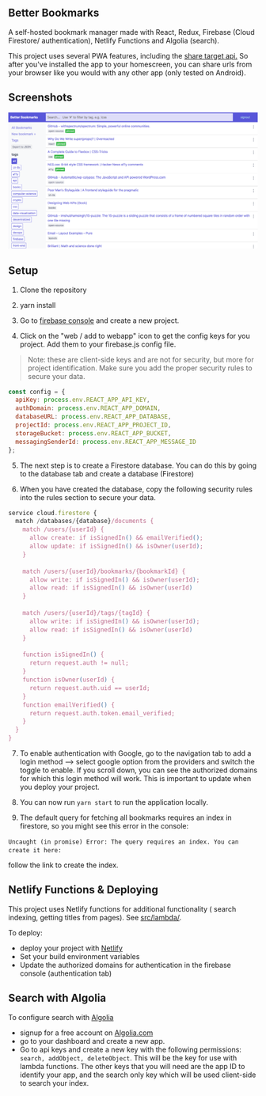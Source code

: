 ## Better Bookmarks

A self-hosted bookmark manager made with React, Redux, Firebase (Cloud Firestore/ authentication), Netlify Functions and Algolia (search).

This project uses several PWA features, including the [share target api.](https://developers.google.com/web/updates/2018/12/web-share-target) So after you've installed the app to your homescreen, you can share urls from your browser like you would with any other app (only tested on Android).

## Screenshots

![HOME](/public/screenshot_home2.png)

## Setup

1. Clone the repository

2. yarn install

3. Go to [firebase console](https://console.firebase.google.com/) and create a new project.

4. Click on the "web / add to webapp" icon to get the config keys for you project. Add them to your firebase.js config file.

> Note: these are client-side keys and are not for security, but more for project identification. Make sure you add the proper security rules to secure your data.

```js
const config = {
  apiKey: process.env.REACT_APP_API_KEY,
  authDomain: process.env.REACT_APP_DOMAIN,
  databaseURL: process.env.REACT_APP_DATABASE,
  projectId: process.env.REACT_APP_PROJECT_ID,
  storageBucket: process.env.REACT_APP_BUCKET,
  messagingSenderId: process.env.REACT_APP_MESSAGE_ID
};
```

5. The next step is to create a Firestore database. You can do this by going to the database tab and create a database (Firestore)

6. When you have created the database, copy the following security rules into the rules section to secure your data.

```js
service cloud.firestore {
  match /databases/{database}/documents {
    match /users/{userId} {
      allow create: if isSignedIn() && emailVerified();
      allow update: if isSignedIn() && isOwner(userId);
    }

    match /users/{userId}/bookmarks/{bookmarkId} {
      allow write: if isSignedIn() && isOwner(userId);
      allow read: if isSignedIn() && isOwner(userId)
    }

    match /users/{userId}/tags/{tagId} {
      allow write: if isSignedIn() && isOwner(userId);
      allow read: if isSignedIn() && isOwner(userId)
    }

    function isSignedIn() {
      return request.auth != null;
    }
    function isOwner(userId) {
      return request.auth.uid == userId;
    }
    function emailVerified() {
      return request.auth.token.email_verified;
    }
  }
}
```

7. To enable authentication with Google, go to the navigation tab to add a login method --> select google option from the providers and switch the toggle to enable. If you scroll down, you can see the authorized domains for which this login method will work. This is important to update when you deploy your project.

8. You can now run `yarn start` to run the application locally.

9. The default query for fetching all bookmarks requires an index in firestore, so you might see this error in the console:

`Uncaught (in promise) Error: The query requires an index. You can create it here:`

follow the link to create the index.

## Netlify Functions & Deploying

This project uses Netlify functions for additional functionality ( search indexing, getting titles from pages). See [src/lambda/](https://github.com/ThomasRoest/better-bookmarks/blob/master/src/lambda/).

To deploy:

- deploy your project with [Netlify](https://www.netlify.com)
- Set your build environment variables
- Update the authorized domains for authentication in the firebase console (authentication tab)

## Search with Algolia

To configure search with [Algolia](https://www.algolia.com/)

- signup for a free account on [Algolia.com](https://www.algolia.com/)
- go to your dashboard and create a new app.
- Go to api keys and create a new key with the following permissions: `search, addObject, deleteObject`. This will be the key for use with lambda functions. The other keys that you will need are the app ID to identify your app, and the search only key which will be used client-side to search your index.
